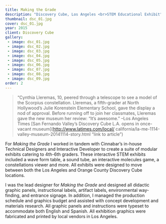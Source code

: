 ```yaml
---
title: Making the Grade
description: "Discovery Cube, Los Angeles <br>STEM Educational Exhibit"
thumbnail: dsc_01.jpg
cover: dsc_01.jpg
year: 2015
client: Discovery Cube
gallery:
 - image: dsc_01.jpg
 - image: dsc_02.jpg
 - image: dsc_03.jpg
 - image: dsc_04.jpg
 - image: dsc_05.jpg
 - image: dsc_06.jpg
 - image: dsc_07.jpg
 - image: dsc_08.jpg
 - image: dsc_09.jpg
order: 2
---
```

> “Cynthia Lleremas, 10, peered through a telescope to see a model of the Scorpius constellation. Lleremas, a fifth-grader at North Hollywood’s Julie Korenstein Elementary School, gave the display a nod of approval. Before running off to join her classmates, Lleremas gave the  new museum her review: “It’s awesome.” –Los Angeles Times [San Fernando Valley’s Discovery Cube L.A. opens in once-vacant museum](http://www.latimes.com/local/	california/la-me-1114-valley-museum-20141114-story.html “link to article”)

For _Making the Grade_ I worked in tandem with Cinnabar’s in-house Technical Designers and Interactive Developer to create a suite of modular exhibits catering to 4th-6th graders. These interactive STEM exhibits included a wave form table, a sound tube, an interactive molecules game, a constellations viewer and more. All exhibits were designed to move between both the Los Angeles and Orange County Discovery Cube locations.

I was the lead designer for _Making the Grade_ and designed all didactic graphic panels, instructional labels, artifact labels, environmental way-finding, and entrance signage. In addition, I managed the production schedule and graphics budget and assisted with concept development and materials research. All graphic panels and instructions were typeset to accommodate both English and Spanish. All exhibition graphics were fabricated and printed by local vendors in Los Angeles.